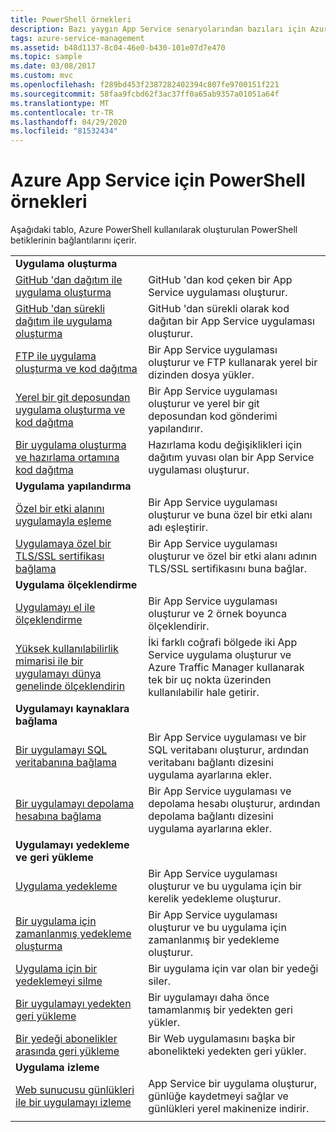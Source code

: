 ```yaml
---
title: PowerShell örnekleri
description: Bazı yaygın App Service senaryolarından bazıları için Azure PowerShell örnekler bulun. App Service dağıtımınızı veya yönetim görevlerinizi otomatikleştirmeyi öğrenin.
tags: azure-service-management
ms.assetid: b48d1137-8c04-46e0-b430-101e07d7e470
ms.topic: sample
ms.date: 03/08/2017
ms.custom: mvc
ms.openlocfilehash: f289bd453f2387282402394c807fe9700151f221
ms.sourcegitcommit: 58faa9fcbd62f3ac37ff0a65ab9357a01051a64f
ms.translationtype: MT
ms.contentlocale: tr-TR
ms.lasthandoff: 04/29/2020
ms.locfileid: "81532434"
---
```

# <a name="powershell-samples-for-azure-app-service"></a>Azure App Service için PowerShell örnekleri

Aşağıdaki tablo, Azure PowerShell kullanılarak oluşturulan PowerShell betiklerinin bağlantılarını içerir.

| | |
|-|-|
|**Uygulama oluşturma**||
| [GitHub 'dan dağıtım ile uygulama oluşturma](./scripts/powershell-deploy-github.md?toc=%2fpowershell%2fmodule%2ftoc.json)| GitHub 'dan kod çeken bir App Service uygulaması oluşturur. |
| [GitHub 'dan sürekli dağıtım ile uygulama oluşturma](./scripts/powershell-continuous-deployment-github.md?toc=%2fpowershell%2fmodule%2ftoc.json)| GitHub 'dan sürekli olarak kod dağıtan bir App Service uygulaması oluşturur. |
| [FTP ile uygulama oluşturma ve kod dağıtma](./scripts/powershell-deploy-ftp.md?toc=%2fpowershell%2fmodule%2ftoc.json) | Bir App Service uygulaması oluşturur ve FTP kullanarak yerel bir dizinden dosya yükler. |
| [Yerel bir git deposundan uygulama oluşturma ve kod dağıtma](./scripts/powershell-deploy-local-git.md?toc=%2fpowershell%2fmodule%2ftoc.json) | Bir App Service uygulaması oluşturur ve yerel bir git deposundan kod gönderimi yapılandırır. |
| [Bir uygulama oluşturma ve hazırlama ortamına kod dağıtma](./scripts/powershell-deploy-staging-environment.md?toc=%2fpowershell%2fmodule%2ftoc.json) | Hazırlama kodu değişiklikleri için dağıtım yuvası olan bir App Service uygulaması oluşturur. |
|**Uygulama yapılandırma**||
| [Özel bir etki alanını uygulamayla eşleme](./scripts/powershell-configure-custom-domain.md?toc=%2fpowershell%2fmodule%2ftoc.json)| Bir App Service uygulaması oluşturur ve buna özel bir etki alanı adı eşleştirir. |
| [Uygulamaya özel bir TLS/SSL sertifikası bağlama](./scripts/powershell-configure-ssl-certificate.md?toc=%2fpowershell%2fmodule%2ftoc.json)| Bir App Service uygulaması oluşturur ve özel bir etki alanı adının TLS/SSL sertifikasını buna bağlar. |
|**Uygulama ölçeklendirme**||
| [Uygulamayı el ile ölçeklendirme](./scripts/powershell-scale-manual.md?toc=%2fpowershell%2fmodule%2ftoc.json) | Bir App Service uygulaması oluşturur ve 2 örnek boyunca ölçeklendirir. |
| [Yüksek kullanılabilirlik mimarisi ile bir uygulamayı dünya genelinde ölçeklendirin](./scripts/powershell-scale-high-availability.md?toc=%2fpowershell%2fmodule%2ftoc.json) | İki farklı coğrafi bölgede iki App Service uygulama oluşturur ve Azure Traffic Manager kullanarak tek bir uç nokta üzerinden kullanılabilir hale getirir. |
|**Uygulamayı kaynaklara bağlama**||
| [Bir uygulamayı SQL veritabanına bağlama](./scripts/powershell-connect-to-sql.md?toc=%2fpowershell%2fmodule%2ftoc.json)| Bir App Service uygulaması ve bir SQL veritabanı oluşturur, ardından veritabanı bağlantı dizesini uygulama ayarlarına ekler. |
| [Bir uygulamayı depolama hesabına bağlama](./scripts/powershell-connect-to-storage.md?toc=%2fpowershell%2fmodule%2ftoc.json)| Bir App Service uygulaması ve depolama hesabı oluşturur, ardından depolama bağlantı dizesini uygulama ayarlarına ekler. |
|**Uygulamayı yedekleme ve geri yükleme**||
| [Uygulama yedekleme](./scripts/powershell-backup-onetime.md?toc=%2fpowershell%2fmodule%2ftoc.json) | Bir App Service uygulaması oluşturur ve bu uygulama için bir kerelik yedekleme oluşturur. |
| [Bir uygulama için zamanlanmış yedekleme oluşturma](./scripts/powershell-backup-scheduled.md?toc=%2fpowershell%2fmodule%2ftoc.json) | Bir App Service uygulaması oluşturur ve bu uygulama için zamanlanmış bir yedekleme oluşturur. |
| [Uygulama için bir yedeklemeyi silme](./scripts/powershell-backup-delete.md?toc=%2fpowershell%2fmodule%2ftoc.json) | Bir uygulama için var olan bir yedeği siler. |
| [Bir uygulamayı yedekten geri yükleme](./scripts/powershell-backup-restore.md?toc=%2fpowershell%2fmodule%2ftoc.json) | Bir uygulamayı daha önce tamamlanmış bir yedekten geri yükler. |
| [Bir yedeği abonelikler arasında geri yükleme](./scripts/powershell-backup-restore-diff-sub.md?toc=%2fpowershell%2fmodule%2ftoc.json) | Bir Web uygulamasını başka bir abonelikteki yedekten geri yükler. |
|**Uygulama izleme**||
| [Web sunucusu günlükleri ile bir uygulamayı izleme](./scripts/powershell-monitor.md?toc=%2fpowershell%2fmodule%2ftoc.json) | App Service bir uygulama oluşturur, günlüğe kaydetmeyi sağlar ve günlükleri yerel makinenize indirir. |
| | |
